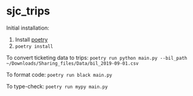 # sjc_trips

Initial installation:

1. Install [poetry](https://python-poetry.org/)
2. `poetry install`

To convert ticketing data to trips: `poetry run python main.py --bil_path ~/Downloads/Sharing_files/Data/bil_2019-09-01.csv`

To format code: `poetry run black main.py`

To type-check: `poetry run mypy main.py`
